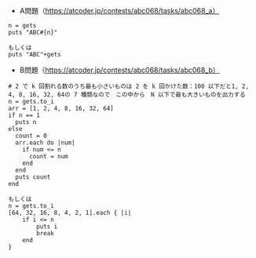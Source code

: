 - A問題（https://atcoder.jp/contests/abc068/tasks/abc068_a）
```
n = gets
puts "ABC#{n}"

もしくは
puts "ABC"+gets
```

- B問題（https://atcoder.jp/contests/abc068/tasks/abc068_b）
```
# 2 で k 回割れる数のうち最も小さいものは 2 を k 回かけた数：100 以下だと1, 2, 4, 8, 16, 32, 64の 7 種類なので　この中から　N 以下で最も大きいものを出力する
n = gets.to_i
arr = [1, 2, 4, 8, 16, 32, 64]
if n == 1
  puts n
else
  count = 0
  arr.each do |num|
    if num <= n
      count = num
    end
  end
  puts count
end

もしくは
n = gets.to_i
[64, 32, 16, 8, 4, 2, 1].each { |i|
    if i <= n
        puts i
        break
    end
}
```
